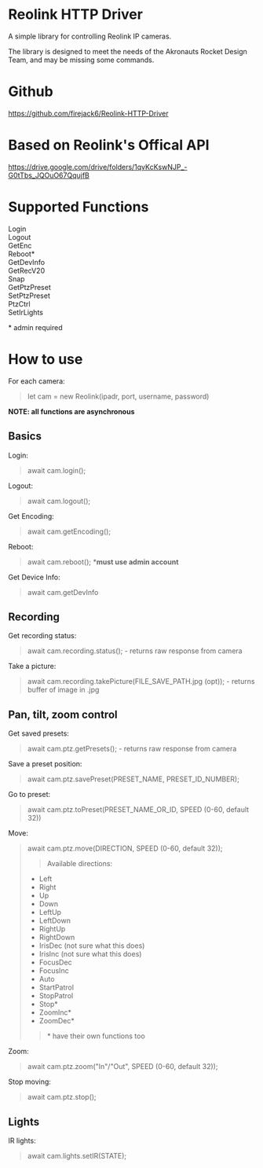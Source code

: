 # Reolink HTTP Driver

A simple library for controlling Reolink IP cameras.

The library is designed to meet the needs of the Akronauts Rocket Design Team, and may be missing some commands.

# Github
https://github.com/firejack6/Reolink-HTTP-Driver

# Based on Reolink's Offical API
https://drive.google.com/drive/folders/1qvKcKswNJP_-G0tTbs_JQOuO67QqujfB


# Supported Functions

Login   
Logout  
GetEnc  
Reboot*  
GetDevInfo  
GetRecV20  
Snap  
GetPtzPreset  
SetPtzPreset  
PtzCtrl  
SetIrLights  

\* admin required

# How to use
For each camera:
> let cam = new Reolink(ipadr, port, username, password)  
  
    
**NOTE: all functions are asynchronous**

## Basics

Login:  
> await cam.login();  

Logout:   
> await cam.logout();

Get Encoding: 
> await cam.getEncoding();

Reboot:
> await cam.reboot(); ***must use admin account**

Get Device Info:
> await cam.getDevInfo

## Recording

Get recording status:
> await cam.recording.status(); - returns raw response from camera  

Take a picture:
> await cam.recording.takePicture(FILE_SAVE_PATH.jpg (opt)); - returns buffer of image in .jpg

## Pan, tilt, zoom control

Get saved presets:  
> await cam.ptz.getPresets(); - returns raw response from camera

Save a preset position:
> await cam.ptz.savePreset(PRESET_NAME, PRESET_ID_NUMBER);

Go to preset:  
> await cam.ptz.toPreset(PRESET_NAME_OR_ID, SPEED (0-60, default 32))

Move:  
> await cam.ptz.move(DIRECTION, SPEED (0-60, default 32));
>> Available directions:  
> - Left  
> - Right  
> - Up  
> - Down
> - LeftUp  
> - LeftDown  
> - RightUp  
> - RightDown  
> - IrisDec  (not sure what this does)  
> - IrisInc (not sure what this does)  
> - FocusDec  
> - FocusInc  
> - Auto  
> - StartPatrol  
> - StopPatrol  
> - Stop*  
> - ZoomInc*  
> - ZoomDec*
>> \* have their own functions too

Zoom:  
> await cam.ptz.zoom("In"/"Out", SPEED (0-60, default 32));

Stop moving:
> await cam.ptz.stop();

## Lights
IR lights:  
> await cam.lights.setIR(STATE);
